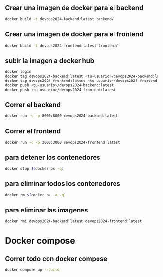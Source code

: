 ## Crear una imagen de docker para el backend
```bash
docker build -t devops2024-backend:latest backend/
```

## Crear una imagen de docker para el frontend
```bash
docker build -t devops2024-frontend:latest frontend/
```
## subir la imagen a docker hub
```bash
docker login
docker tag devops2024-backend:latest <tu-usuario>/devops2024-backend:latest
docker tag devops2024-frontend:latest <tu-usuario>/devops2024-frontend:latest
docker push <tu-usuario>/devops2024-backend:latest
docker push <tu-usuario>/devops2024-frontend:latest
```

## Correr el backend
```bash
docker run -d -p 8000:8000 devops2024-backend:latest
```

## Correr el frontend
```bash
docker run -d -p 3000:3000 devops2024-frontend:latest
```
## para detener los contenedores
```bash
docker stop $(docker ps -q)
```
## para eliminar todos los contenedores
```bash
docker rm $(docker ps -a -q)
```
## para eliminar las imagenes
```bash
docker rmi devops2024-backend:latest devops2024-frontend:latest
```
# Docker compose

## Correr todo con docker compose
```bash
docker compose up --build
```
